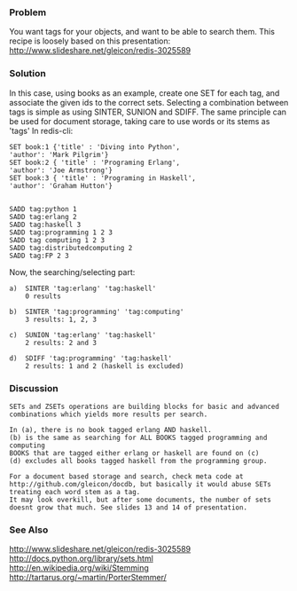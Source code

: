 ### Problem
You want tags for your objects, and want to be able to search them.
This recipe is loosely based on this presentation: http://www.slideshare.net/gleicon/redis-3025589

### Solution
In this case, using books as an example, create one SET for each tag, and associate the given ids to the correct sets.
Selecting a combination between tags is simple as using SINTER, SUNION and SDIFF.
The same principle can be used for document storage, taking care to use words or its stems as 'tags'
In redis-cli:

    SET book:1 {'title' : 'Diving into Python',
    'author': 'Mark Pilgrim'}
    SET book:2 { 'title' : 'Programing Erlang',
    'author': 'Joe Armstrong'}
    SET book:3 { 'title' : 'Programing in Haskell',
    'author': 'Graham Hutton'}


    SADD tag:python 1
    SADD tag:erlang 2
    SADD tag:haskell 3
    SADD tag:programming 1 2 3
    SADD tag computing 1 2 3
    SADD tag:distributedcomputing 2
    SADD tag:FP 2 3


Now, the searching/selecting part:

    a)  SINTER 'tag:erlang' 'tag:haskell'
        0 results

    b)  SINTER 'tag:programming' 'tag:computing'
        3 results: 1, 2, 3

    c)  SUNION 'tag:erlang' 'tag:haskell'
        2 results: 2 and 3

    d)  SDIFF 'tag:programming' 'tag:haskell'
        2 results: 1 and 2 (haskell is excluded)

### Discussion

    SETs and ZSETs operations are building blocks for basic and advanced combinations which yields more results per search.
    
    In (a), there is no book tagged erlang AND haskell. 
    (b) is the same as searching for ALL BOOKS tagged programming and computing
    BOOKS that are tagged either erlang or haskell are found on (c)
    (d) excludes all books tagged haskell from the programming group.

    For a document based storage and search, check meta code at http://github.com/gleicon/docdb, but basically it would abuse SETs treating each word stem as a tag.
    It may look overkill, but after some documents, the number of sets doesnt grow that much. See slides 13 and 14 of presentation.
  

### See Also

   http://www.slideshare.net/gleicon/redis-3025589
   http://docs.python.org/library/sets.html
   http://en.wikipedia.org/wiki/Stemming
   http://tartarus.org/~martin/PorterStemmer/

